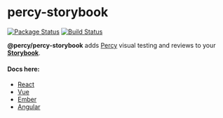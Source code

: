 # percy-storybook
[![Package Status](https://img.shields.io/npm/v/@percy/percy-storybook.svg)](https://www.npmjs.com/package/@percy/percy-storybook)
[![Build Status](https://travis-ci.org/percy/percy-storybook.svg?branch=master)](https://travis-ci.org/percy/percy-storybook)

**@percy/percy-storybook** adds [Percy](https://percy.io) visual testing and reviews to your [**Storybook**](https://storybooks.js.org/).

#### Docs here:
- [React](https://docs.percy.io/docs/storybook-for-react)
- [Vue](https://docs.percy.io/docs/storybook-for-vue)
- [Ember](https://docs.percy.io/docs/storybook-for-ember)
- [Angular](https://docs.percy.io/docs/storybook-for-angular)
